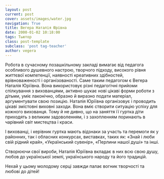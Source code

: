 ```yaml
---
layout: post
current: post
cover: assets/images/water.jpg
navigation: True
title: Вегера Наталія Юрівна
date: 2000-01-02 10:18:00
tags: Тьютор
class: post-template
subclass: 'post tag-teacher'
author: vegera
---
```


Робота в сучасному позашкільному закладі вимагає від педагога особливого душевного настрою, творчого підходу, високого рівня життєвої компетенції, наявності креативних здібностей, врівноваженості і організованості. Саме таким педагогом є Вегера Наталія Юріївна. Вона використовує різні педагогічні прийоми спілкування з вихованцями, активно шукає нові цікаві форми роботи з дітьми, уміє лаконічно, образно й виразно подати матеріал, аргументувати свою позицію. Наталія Юріївна організовує і проводить цікаві змістовні виховні заходи. Вона вміє створити ситуацію успіху для кожного вихованця. Тому й не дивно, що на заняття її гуртка діти приходять з великим задоволенням, і з захопленням поринають в чарівний світ мистецтва і краси.

І вихованці, і керівник гуртка мають відзнаки за участь та перемоги як у районних, так і обласних конкурсах, виставках, таких як: «Знай і люби свій рідний край», «Український сувенір», «Перлини нашої душі» та інші.

Створюючи свої вироби, Наталія Юріївна вкладає в них всю свою душу, любов до української землі, українського народу та його традицій.

Нехай у цьому молодому серці завжди палає вогник творчості та любові до дітей!
